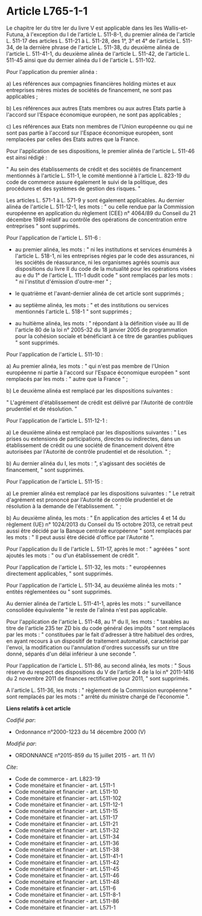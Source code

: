 # Article L765-1-1

Le chapitre Ier du titre Ier du livre V est applicable dans les îles Wallis-et-Futuna, à l'exception du I de l'article L.
511-8-1, du premier alinéa de l'article L. 511-17 des articles L. 511-21 à L. 511-28, des 1°, 3° et 4° de l'article L.
511-34, de la dernière phrase de l'article L. 511-38, du deuxième alinéa de l'article L. 511-41-1, du deuxième alinéa de
l'article L. 511-42, de l'article L. 511-45 ainsi que du dernier alinéa du I de l'article L. 511-102. 

Pour l'application du premier alinéa : 

a) Les références aux compagnies financières holding mixtes et aux entreprises mères mixtes de sociétés de financement, ne
sont pas applicables ; 

b) Les références aux autres Etats membres ou aux autres Etats partie à l'accord sur l'Espace économique européen, ne sont
pas applicables ; 

c) Les références aux Etats non membres de l'Union européenne ou qui ne sont pas partie à l'accord sur l'Espace économique
européen, sont remplacées par celles des Etats autres que la France. 

Pour l'application de ses dispositions, le premier alinéa de l'article L. 511-46 est ainsi rédigé : 

" Au sein des établissements de crédit et des sociétés de financement mentionnés à l'article L. 511-1, le comité mentionné à
l'article L. 823-19 du code de commerce assure également le suivi de la politique, des procédures et des systèmes de gestion
des risques. " 

Les articles L. 571-1 à L. 571-9 y sont également applicables. Au dernier alinéa de l'article L. 511-12-1, les mots : " ou
celle rendue par la Commission européenne en application du règlement (CEE) n° 4064/89 du Conseil du 21 décembre 1989 relatif
au contrôle des opérations de concentration entre entreprises " sont supprimés. 

Pour l'application de l'article L. 511-6 :

- au premier alinéa, les mots : " ni les institutions et services énumérés à l'article L. 518-1, ni les entreprises régies
par le code des assurances, ni les sociétés de réassurance, ni les organismes agréés soumis aux dispositions du livre II du
code de la mutualité pour les opérations visées au e du 1° de l'article L. 111-1 dudit code " sont remplacés par les mots : "
ni l'institut d'émission d'outre-mer " ;

- le quatrième et l'avant-dernier alinéa de cet article sont supprimés ;

- au septième alinéa, les mots : " et des institutions ou services mentionnés l'article L. 518-1 " sont supprimés ;

- au huitième alinéa, les mots : " répondant à la définition visée au III de l'article 80 de la loi n° 2005-32 du 18 janvier
2005 de programmation pour la cohésion sociale et bénéficiant à ce titre de garanties publiques " sont supprimés. 

Pour l'application de l'article L. 511-10 : 

a) Au premier alinéa, les mots : " qui n'est pas membre de l'Union européenne ni partie à l'accord sur l'Espace économique
européen " sont remplacés par les mots : " autre que la France " ; 

b) Le deuxième alinéa est remplacé par les dispositions suivantes : 

" L'agrément d'établissement de crédit est délivré par l'Autorité de contrôle prudentiel et de résolution. " 

Pour l'application de l'article L. 511-12-1 : 

a) Le deuxième alinéa est remplacé par les dispositions suivantes : " Les prises ou extensions de participations, directes ou
indirectes, dans un établissement de crédit ou une société de financement doivent être autorisées par l'Autorité de contrôle
prudentiel et de résolution. " ; 

b) Au dernier alinéa du I, les mots : ", s'agissant des sociétés de financement, " sont supprimés. 

Pour l'application de l'article L. 511-15 : 

a) Le premier alinéa est remplacé par les dispositions suivantes : " Le retrait d'agrément est prononcé par l'Autorité de
contrôle prudentiel et de résolution à la demande de l'établissement. " ; 

b) Au deuxième alinéa, les mots : " En application des articles 4 et 14 du règlement (UE) n° 1024/2013 du Conseil du 15
octobre 2013, ce retrait peut aussi être décidé par la Banque centrale européenne " sont remplacés par les mots : " Il peut
aussi être décidé d'office par l'Autorité ". 

Pour l'application du II de l'article L. 511-17, après le mot : " agréées " sont ajoutés les mots : " ou d'un établissement
de crédit ". 

Pour l'application de l'article L. 511-32, les mots : " européennes directement applicables, " sont supprimés. 

Pour l'application de l'article L. 511-34, au deuxième alinéa les mots : " entités réglementées ou " sont supprimés. 

Au dernier alinéa de l'article L. 511-41-1, après les mots : " surveillance consolidée équivalente " le reste de l'alinéa
n'est pas applicable. 

Pour l'application de l'article L. 511-48, au 1° du II, les mots : " taxables au titre de l'article 235 ter ZD bis du code
général des impôts " sont remplacés par les mots : " constituées par le fait d'adresser à titre habituel des ordres, en ayant
recours à un dispositif de traitement automatisé, caractérisé par l'envoi, la modification ou l'annulation d'ordres
successifs sur un titre donné, séparés d'un délai inférieur à une seconde ". 

Pour l'application de l'article L. 511-86, au second alinéa, les mots : " Sous réserve du respect des dispositions du V de
l'article 4 de la loi n° 2011-1416 du 2 novembre 2011 de finances rectificative pour 2011, " sont supprimés. 

A l'article L. 511-36, les mots : " règlement de la Commission européenne " sont remplacés par les mots : " arrêté du
ministre chargé de l'économie ".

**Liens relatifs à cet article**

_Codifié par_:

  - Ordonnance n°2000-1223 du 14 décembre 2000 (V)

_Modifié par_:

  - ORDONNANCE n°2015-859 du 15 juillet 2015 - art. 11 (V)

_Cite_:

  - Code de commerce - art. L823-19
  - Code monétaire et financier - art. L511-1
  - Code monétaire et financier - art. L511-10
  - Code monétaire et financier - art. L511-102
  - Code monétaire et financier - art. L511-12-1
  - Code monétaire et financier - art. L511-15
  - Code monétaire et financier - art. L511-17
  - Code monétaire et financier - art. L511-21
  - Code monétaire et financier - art. L511-32
  - Code monétaire et financier - art. L511-34
  - Code monétaire et financier - art. L511-36
  - Code monétaire et financier - art. L511-38
  - Code monétaire et financier - art. L511-41-1
  - Code monétaire et financier - art. L511-42
  - Code monétaire et financier - art. L511-45
  - Code monétaire et financier - art. L511-46
  - Code monétaire et financier - art. L511-48
  - Code monétaire et financier - art. L511-6
  - Code monétaire et financier - art. L511-8-1
  - Code monétaire et financier - art. L511-86
  - Code monétaire et financier - art. L571-1
